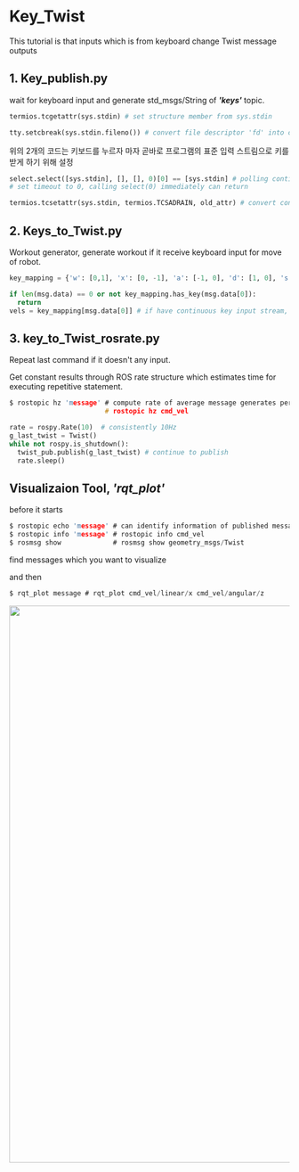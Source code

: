 # Key_Twist

This tutorial is that inputs which is from keyboard change Twist message outputs

## 1. Key_publish.py

wait for keyboard input and generate std_msgs/String of ***'keys'*** topic.

``` py
termios.tcgetattr(sys.stdin) # set structure member from sys.stdin
```

``` py
tty.setcbreak(sys.stdin.fileno()) # convert file descriptor 'fd' into cbreak
```

위의 2개의 코드는 키보드를 누르자 마자 곧바로 프로그램의 표준 입력 스트림으로 키를 받게 하기 위해 설정

``` py
select.select([sys.stdin], [], [], 0)[0] == [sys.stdin] # polling continually stdin stream.
# set timeout to 0, calling select(0) immediately can return
```

``` py
termios.tcsetattr(sys.stdin, termios.TCSADRAIN, old_attr) # convert console mode into standard mode 
```

## 2. Keys_to_Twist.py

Workout generator, generate workout if it receive keyboard input for move of robot.

``` py
key_mapping = {'w': [0,1], 'x': [0, -1], 'a': [-1, 0], 'd': [1, 0], 's': [0, 0]} # python dictionary, correspond key input with target move
```

``` py
if len(msg.data) == 0 or not key_mapping.has_key(msg.data[0]): 
  return 
vels = key_mapping[msg.data[0]] # if have continuous key input stream, it operate for generating Twist message for robot
```
## 3. key_to_Twist_rosrate.py

Repeat last command if it doesn't any input.

Get constant results through ROS rate structure which estimates time for executing repetitive statement.

``` c
$ rostopic hz 'message' # compute rate of average message generates per second and print estimates 
                        # rostopic hz cmd_vel
```

``` py
rate = rospy.Rate(10)  # consistently 10Hz
g_last_twist = Twist()
while not rospy.is_shutdown():
  twist_pub.publish(g_last_twist) # continue to publish 
  rate.sleep()
```

## Visualizaion Tool, ***'rqt_plot'***

before it starts

``` c
$ rostopic echo 'message' # can identify information of published message
$ rostopic info 'message' # rostopic info cmd_vel
$ rosmsg show             # rosmsg show geometry_msgs/Twist
```
find messages which you want to visualize

and then

``` c
$ rqt_plot message # rqt_plot cmd_vel/linear/x cmd_vel/angular/z
```
<img width="1000" src="https://user-images.githubusercontent.com/35755034/44014325-4fabc906-9f06-11e8-97f2-f98cfa148b16.png">

